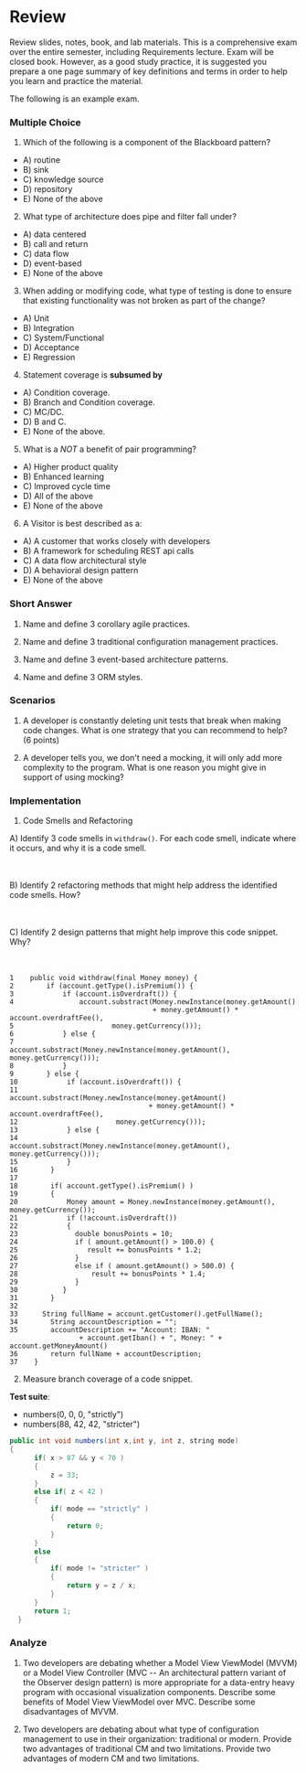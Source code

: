 # Review

Review slides, notes, book, and lab materials. This is a comprehensive exam over the entire semester, including Requirements lecture.
Exam will be closed book. However, as a good study practice, it is suggested you prepare a one page summary of key definitions and terms in order to help you learn and practice the material.

The following is an example exam.

### Multiple Choice

1) Which of the following is a component of the Blackboard pattern?
- A) routine
- B) sink
- C) knowledge source
- D) repository
- E) None of the above

2) What type of architecture does pipe and filter fall under?
- A) data centered
- B) call and return
- C) data flow
- D) event-based
- E) None of the above

3) When adding or modifying code, what type of testing is done to ensure that existing functionality was
not broken as part of the change?
- A) Unit
- B) Integration
- C) System/Functional
- D) Acceptance
- E) Regression

4) Statement coverage is **subsumed by**

- A) Condition coverage.
- B) Branch and Condition coverage.
- C) MC/DC.
- D) B and C.
- E) None of the above.

5) What is a *NOT* a benefit of pair programming?
- A) Higher product quality
- B) Enhanced learning
- C) Improved cycle time
- D) All of the above
- E) None of the above

6) A Visitor is best described as a:
- A) A customer that works closely with developers
- B) A framework for scheduling REST api calls
- C) A data flow architectural style
- D) A behavioral design pattern 
- E) None of the above

### Short Answer

1) Name and define 3 corollary agile practices. 

2) Name and define 3 traditional configuration management practices. 

3) Name and define 3 event-based architecture patterns. 

4) Name and define 3 ORM styles. 


### Scenarios


1) A developer is constantly deleting unit tests that break when making code changes. What is one strategy that you can recommend to help? (6 points)


2) A developer tells you, we don't need a mocking, it will only add more complexity to the program. What is one reason you might give in support of using mocking? 


### Implementation

1) Code Smells and Refactoring

A) Identify 3 code smells in `withdraw()`. For each code smell, indicate where it occurs, and why it is a code smell.
<br>
<br>
<br>

B) Identify 2 refactoring methods that might help address the identified code smells. How?
<br>
<br>
<br>

C) Identify 2 design patterns that might help improve this code snippet. Why?
<br>
<br>
<br>

```
1    public void withdraw(final Money money) {
2        if (account.getType().isPremium()) {
3            if (account.isOverdraft()) {
4                account.substract(Money.newInstance(money.getAmount() 
                                   + money.getAmount() * account.overdraftFee(),
5                        money.getCurrency()));
6            } else {
7                account.substract(Money.newInstance(money.getAmount(), money.getCurrency()));
8            }
9        } else {
10            if (account.isOverdraft()) {
11                account.substract(Money.newInstance(money.getAmount() 
                                  + money.getAmount() * account.overdraftFee(),
12                        money.getCurrency()));
13            } else {
14                account.substract(Money.newInstance(money.getAmount(), money.getCurrency()));
15            }
16        }
17
18        if( account.getType().isPremium() )
19        {
20            Money amount = Money.newInstance(money.getAmount(), money.getCurrency());
21            if (!account.isOverdraft()) 
22            {
23            	double bonusPoints = 10;
24            	if ( amount.getAmount() > 100.0) {
25             	   result += bonusPoints * 1.2;
26            	}
27            	else if ( amount.getAmount() > 500.0) {
28            	    result += bonusPoints * 1.4;
29            	}
30           }
31        }
32
33		String fullName = account.getCustomer().getFullName();
34        String accountDescription = "";
35        accountDescription += "Account: IBAN: " 
                 + account.getIban() + ", Money: " + account.getMoneyAmount()
36        return fullName + accountDescription;
37    }
```

2) Measure branch coverage of a code snippet.

  **Test suite**:
  
  * numbers(0, 0, 0, "strictly")
  * numbers(88, 42, 42, "stricter")

```Java
public int void numbers(int x,int y, int z, string mode)
{
      if( x > 87 && y < 70 )
      {
          z = 33;
      }    
      else if( z < 42 )
      {
          if( mode == "strictly" )
          {
              return 0;
          }
      }
      else
      {
          if( mode != "stricter" )
          {
              return y = z / x;
          }
      }
      return 1;
  }
```

### Analyze

1) Two developers are debating whether a Model View ViewModel (MVVM) or a Model View Controller (MVC -- An architectural pattern variant of the Observer design pattern) is more appropriate for a data-entry heavy program with occasional visualization components. Describe some benefits of Model View ViewModel over MVC. Describe some disadvantages of MVVM.

2) Two developers are debating about what type of configuration management to use in their organization: traditional or modern. Provide two advantages of traditional CM and two limitations. Provide two advantages of modern CM and two limitations.
